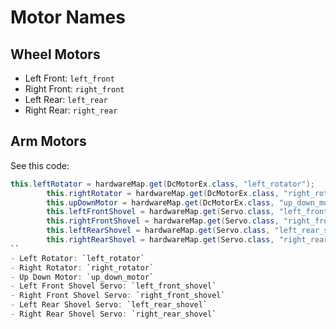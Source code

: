 # Motor Names
## Wheel Motors
- Left Front: `left_front`
- Right Front: `right_front`
- Left Rear: `left_rear`
- Right Rear: `right_rear`
## Arm Motors
See this code:
```java
this.leftRotator = hardwareMap.get(DcMotorEx.class, "left_rotator");
        this.rightRotator = hardwareMap.get(DcMotorEx.class, "right_rotator");
        this.upDownMotor = hardwareMap.get(DcMotorEx.class, "up_down_motor");
        this.leftFrontShovel = hardwareMap.get(Servo.class, "left_front_shovel");
        this.rightFrontShovel = hardwareMap.get(Servo.class, "right_front_shovel");
        this.leftRearShovel = hardwareMap.get(Servo.class, "left_rear_shovel");
        this.rightRearShovel = hardwareMap.get(Servo.class, "right_rear_shovel");
``
- Left Rotator: `left_rotator`
- Right Rotator: `right_rotator`
- Up Down Motor: `up_down_motor`
- Left Front Shovel Servo: `left_front_shovel`
- Right Front Shovel Servo: `right_front_shovel`
- Left Rear Shovel Servo: `left_rear_shovel`
- Right Rear Shovel Servo: `right_rear_shovel`
